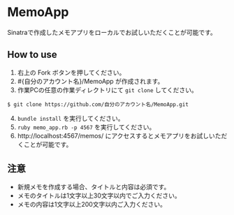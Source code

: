 # MemoApp
Sinatraで作成したメモアプリをローカルでお試しいただくことが可能です。
## How to use
1. 右上の Fork ボタンを押してください。
2. #{自分のアカウント名}/MemoApp が作成されます。
3. 作業PCの任意の作業ディレクトリにて `git clone` してください。

```
$ git clone https://github.com/自分のアカウント名/MemoApp.git
```
4. `bundle install` を実行してください。
5. `ruby memo_app.rb -p 4567` を実行してください。
6. http://localhost:4567/memos/ にアクセスするとメモアプリをお試しいただくことが可能です。
## 注意
- 新規メモを作成する場合、タイトルと内容は必須です。
- メモのタイトルは1文字以上30文字以内でご入力ください。
- メモの内容は1文字以上200文字以内ご入力ください。